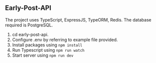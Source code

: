 ## Early-Post-API

The project uses TypeScript, ExpressJS, TypeORM, Redis. The database required is PostgreSQL.

1. cd early-post-api.
2. Configure .env by referring to example file provided.
3. Install packages using `npm install`
4. Run Typescript using `npm run watch`
5. Start server using `npm run dev`
